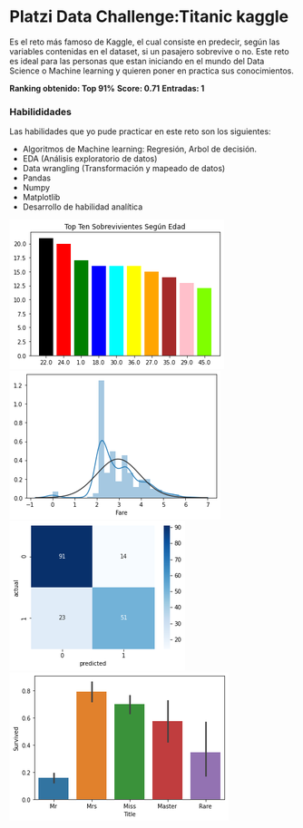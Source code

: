 #  Platzi Data Challenge:Titanic kaggle

Es el reto más famoso de Kaggle, el cual consiste en predecir, según las variables contenidas en el dataset, si un pasajero sobrevive o no. Este reto es ideal para las personas que estan iniciando en el mundo del Data Science o Machine learning y quieren poner en practica sus conocimientos.

**Ranking obtenido: Top 91%**
**Score: 0.71**
**Entradas: 1**

###  Habilididades

Las habilidades que yo pude practicar en este reto son los siguientes:

- Algoritmos de Machine learning: Regresión, Arbol de decisión.
- EDA (Análisis exploratorio de datos)
- Data wrangling (Transformación y mapeado de datos)
- Pandas
- Numpy
- Matplotlib
- Desarrollo de habilidad analítica

![](https://github.com/AngelloVillanueva/titanic_kaggle/blob/master/imagenes/descargar%20(1).png?raw=true)![](https://github.com/AngelloVillanueva/titanic_kaggle/blob/master/imagenes/descargar%20(2).png?raw=true)![](https://github.com/AngelloVillanueva/titanic_kaggle/blob/master/imagenes/descargar%20(3).png?raw=true)![](https://github.com/AngelloVillanueva/titanic_kaggle/blob/master/imagenes/descargar%20(4).png?raw=true)
